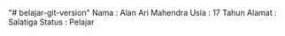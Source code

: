 "# belajar-git-version" 
Nama : Alan Ari Mahendra
Usia : 17 Tahun
Alamat : Salatiga
Status : Pelajar